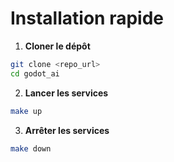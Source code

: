 # Installation rapide

1. **Cloner le dépôt**
```bash
git clone <repo_url>
cd godot_ai
```

2. **Lancer les services**
```bash
make up
```

3. **Arrêter les services**
```bash
make down
```
